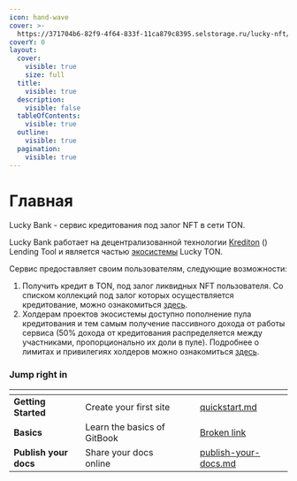 ```yaml
---
icon: hand-wave
cover: >-
  https://371704b6-82f9-4f64-833f-11ca879c8395.selstorage.ru/lucky-nft/wallet/bank_cover.png
coverY: 0
layout:
  cover:
    visible: true
    size: full
  title:
    visible: true
  description:
    visible: false
  tableOfContents:
    visible: true
  outline:
    visible: true
  pagination:
    visible: true
---
```


# Главная

Lucky Bank - сервис кредитования под залог NFT в сети TON.

Lucky Bank работает на децентрализованной технологии [Krediton](https://t.me/krediton) () Lending Tool и является частью [экосистемы](https://t.me/nft_avatarki/51) Lucky TON.

Сервис предоставляет своим пользователям, следующие возможности:

1. Получить кредит в TON, под залог ликвидных NFT пользователя. Со списком коллекций под залог которых осуществляется кредитование, можно ознакомиться [здесь](https://t.me/lucky_ton_bank/4).&#x20;
2. Холдерам проектов экосистемы доступно пополнение пула кредитования и тем самым получение пассивного дохода от работы сервиса (50% дохода от кредитования распределяется между участниками, пропорционально их доли в пуле). Подробнее о лимитах и привилегиях холдеров можно ознакомиться [здесь](https://t.me/lucky_ton_bank/5).&#x20;

### Jump right in

<table data-view="cards"><thead><tr><th></th><th></th><th data-hidden data-card-cover data-type="files"></th><th data-hidden></th><th data-hidden data-card-target data-type="content-ref"></th></tr></thead><tbody><tr><td><strong>Getting Started</strong></td><td>Create your first site</td><td></td><td></td><td><a href="getting-started/quickstart.md">quickstart.md</a></td></tr><tr><td><strong>Basics</strong></td><td>Learn the basics of GitBook</td><td></td><td></td><td><a href="broken-reference">Broken link</a></td></tr><tr><td><strong>Publish your docs</strong></td><td>Share your docs online</td><td></td><td></td><td><a href="getting-started/publish-your-docs.md">publish-your-docs.md</a></td></tr></tbody></table>
